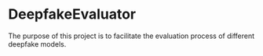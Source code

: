 # DeepfakeEvaluator
The purpose of this project is to facilitate the evaluation process of different deepfake models.



